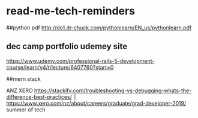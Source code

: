 # read-me-tech-reminders


##python pdf
http://do1.dr-chuck.com/pythonlearn/EN_us/pythonlearn.pdf


## dec camp portfolio udemey site
https://www.udemy.com/professional-rails-5-development-course/learn/v4/t/lecture/6407760?start=0

##mern stack

ANZ
XERO https://stackify.com/troubleshooting-vs-debugging-whats-the-difference-best-practices/  || https://www.xero.com/nz/about/careers/graduate/grad-developer-2019/
summer of tech
